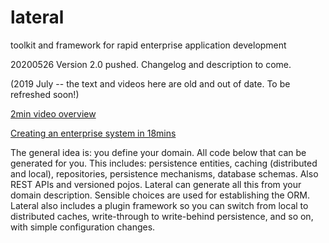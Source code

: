 # lateral
toolkit and framework for rapid enterprise application development

20200526 Version 2.0 pushed. Changelog and description to come.

(2019 July -- the text and videos here are old and out of date. To be refreshed soon!)

<a href="https://flic.kr/p/JARJ2o">2min video overview</a>

<a href="https://flic.kr/p/JEgQKX">Creating an enterprise system in 18mins</a>

The general idea is: you define your domain. All code below that can be generated for you.
This includes: persistence entities, caching (distributed and local), repositories, persistence mechanisms,
database schemas. Also REST APIs and versioned pojos. Lateral can generate all this from your domain description.
Sensible choices are used for establishing the ORM. Lateral also includes a plugin framework so you can switch
from local to distributed caches, write-through to write-behind persistence, and so on, with simple configuration changes.




